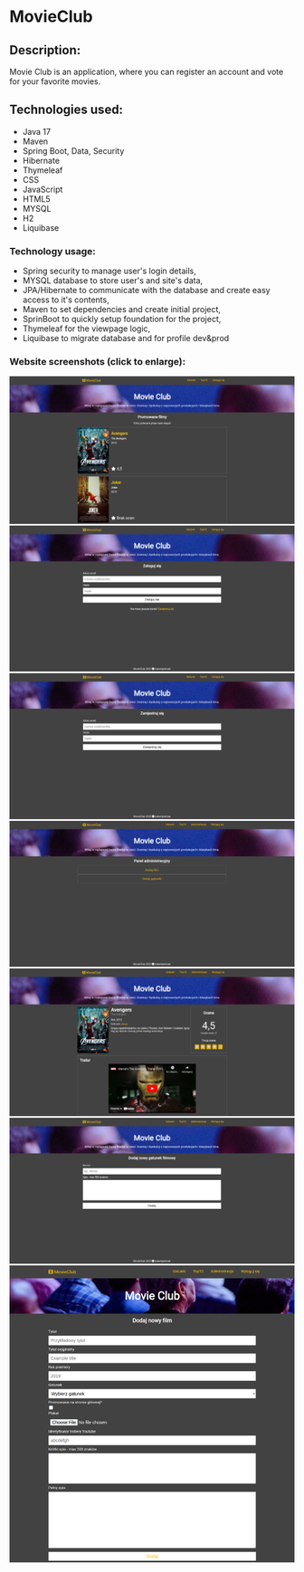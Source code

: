 # MovieClub

## Description:
Movie Club is an application, where you can register an account and vote for your favorite movies.

## Technologies used:
- Java 17
- Maven
- Spring Boot, Data, Security
- Hibernate
- Thymeleaf
- CSS
- JavaScript
- HTML5
- MYSQL
- H2
- Liquibase

### Technology usage:
- Spring security to manage user's login details,
- MYSQL database to store user's and site's data,
- JPA/Hibernate to communicate with the database and create easy access to it's contents,
- Maven to set dependencies and create initial project,
- SprinBoot to quickly setup foundation for the project,
- Thymeleaf for the viewpage logic,
- Liquibase to migrate database and for profile dev&prod

### Website screenshots (click to enlarge):
![home](https://raw.githubusercontent.com/hubertpietrzak/MovieClub/main/.github/images/menu.png)
![Zaloguj się - MovieClub](https://raw.githubusercontent.com/hubertpietrzak/MovieClub/main/.github/images/login.png)
![Zarejestruj się - MovieClub](https://raw.githubusercontent.com/hubertpietrzak/MovieClub/main/.github/images/register.png)
![Panel administracyjny](https://raw.githubusercontent.com/hubertpietrzak/MovieClub/main/.github/images/admin.png)
![Avengers - MovieClub](https://raw.githubusercontent.com/hubertpietrzak/MovieClub/main/.github/images/avengers-movie.png)
![Dodaj nowy gatunek filmowy](https://raw.githubusercontent.com/hubertpietrzak/MovieClub/main/.github/images/add-genre.png)
![Dodaj nowy film](https://raw.githubusercontent.com/hubertpietrzak/MovieClub/main/.github/images/add-movie.png)
